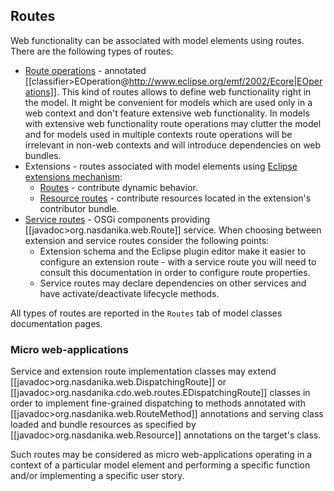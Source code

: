 ## Routes

Web functionality can be associated with model elements using routes. There are the following types of routes:

* [Route operations](routeOperations.md) - annotated [[classifier>EOperation@http://www.eclipse.org/emf/2002/Ecore|EOperations]]. This kind of routes allows to define web functionality right in the model. It might be convenient for models which are used only in a web context and don't feature extensive web functionality. In models with extensive web functionality route operations may clutter the model and for models used in multiple contexts route operations will be irrelevant in non-web contexts and will introduce dependencies on web bundles.
* Extensions - routes associated with model elements using [Eclipse extensions mechanism](http://www.vogella.com/tutorials/EclipseExtensionPoint/article.html):
    * [Routes](routeExtensions.md) - contribute dynamic behavior. 
    * [Resource routes](resourceRouteExtensions.md) - contribute resources located in the extension's contributor bundle.
* [Service routes](routeServices.md) - OSGi components providing [[javadoc>org.nasdanika.web.Route]] service. When choosing between extension and service routes consider the following points:
    * Extension schema and the Eclipse plugin editor make it easier to configure an extension route - with a service route you will need to consult this documentation in order to configure route properties. 
    * Service routes may declare dependencies on other services and have activate/deactivate lifecycle methods.  
  
All types of routes are reported in the ``Routes`` tab of model classes documentation pages.  

### Micro web-applications
Service and extension route implementation classes may extend [[javadoc>org.nasdanika.web.DispatchingRoute]] or [[javadoc>org.nasdanika.cdo.web.routes.EDispatchingRoute]] classes in order to implement fine-grained dispatching to methods annotated with [[javadoc>org.nasdanika.web.RouteMethod]] annotations and serving class loaded and bundle resources as specified by [[javadoc>org.nasdanika.web.Resource]] annotations on the target's class.

Such routes may be considered as micro web-applications operating in a context of a particular model element and performing a specific function and/or implementing a specific user story.
  